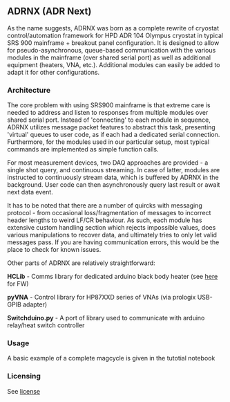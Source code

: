 ## ADRNX (ADR Next)
As the name suggests, ADRNX was born as a complete rewrite of cryostat control/automation framework for HPD ADR 104 Olympus cryostat in typical SRS 900 mainframe + breakout panel configuration. It is designed to allow for pseudo-asynchronous, queue-based communication with the various modules in the mainframe (over shared serial port) as well as additional equipment (heaters, VNA, etc.). Additional modules can easily be added to adapt it for other configurations.


### Architecture
The core problem with using SRS900 mainframe is that extreme care is needed to address and listen to responses from multiple modules over shared serial port. Instead of 'connecting' to each module in sequence, ADRNX utilizes message packet features to abstract this task, presenting 'virtual' queues to user code, as if each had a dedicated serial connection. Furthermore, for the modules used in our particular setup, most typical commands are implemented as simple function calls.

For most measurement devices, two DAQ approaches are provided - a single shot query, and continuous streaming. In case of latter, modules are instructed to continuously stream data, which is buffered by ADRNX in the background. User code can then asynchronously query last result or await next data event. 

It has to be noted that there are a number of quircks with messaging protocol - from occasional loss/fragmentation of messages to incorrect header lengths to weird LF/CR behaviour. As such, each module has extensive custom handling section which rejects impossible values, does various manipulations to recover data, and ultimately tries to only let valid messages pass. If you are having communication errors, this would be the place to check for known issues.



Other parts of ADRNX are relatively straightforward:

**HCLib** - Comms library for dedicated arduino black body heater (see [here](https://github.com/nikitakuklev/BBDuino) for FW)

**pyVNA** - Control library for HP87XXD series of VNAs (via prologix USB-GPIB adapter)

**Switchduino.py** - A port of library used to communicate with arduino relay/heat switch controller



### Usage
A basic example of a complete magcycle is given in the tutotial notebook



### Licensing
See [license](LICENSE)


